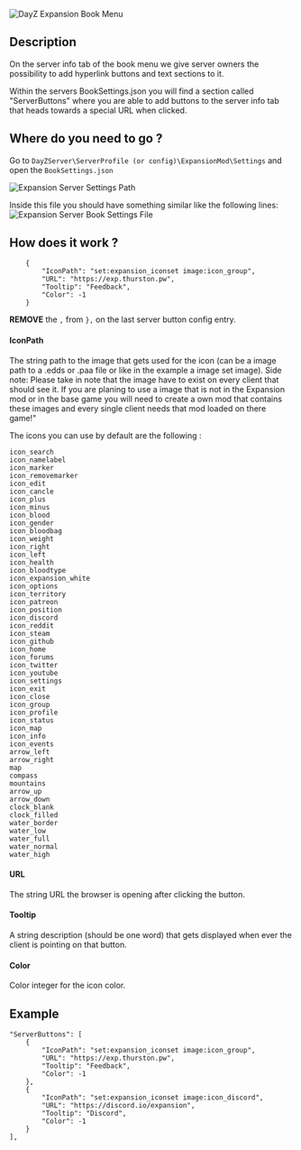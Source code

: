 ![DayZ Expansion Book Menu](https://i.gyazo.com/95b6767f86330d991789c66d47161156.jpg)

## Description
On the server info tab of the book menu we give server owners the possibility to add hyperlink buttons and text sections to it.

Within the servers BookSettings.json you will find a section called "ServerButtons" where you are able to add buttons to the server info tab
that heads towards a special URL when clicked.


## Where do you need to go ?
Go to `DayZServer\ServerProfile (or config)\ExpansionMod\Settings` and open the `BookSettings.json`

![Expansion Server Settings Path](https://i.gyazo.com/13a0d0db7dedd48fc91ee8ba6b5024ab.png)

Inside this file you should have something similar like the following lines:
![Expansion Server Book Settings File](https://i.gyazo.com/f26040b2fa0a05267a15d36831fa819a.png)

## How does it work ?

```
	{
		"IconPath": "set:expansion_iconset image:icon_group",
		"URL": "https://exp.thurston.pw",
		"Tooltip": "Feedback",
		"Color": -1
	}
```
**REMOVE** the `,` from `},` on the last server button config entry.

#### IconPath

The string path to the image that gets used for the icon (can be a image path to a .edds or .paa file or like in the example a image set image).
Side note: Please take in note that the image have to exist on every client that should see it. If you are planing to use a image that is not in the Expansion mod or in the base game you will need to create a own mod that contains these images and every single client needs that mod loaded on there game!"


The icons you can use by default are the following :

    icon_search
    icon_namelabel
    icon_marker
    icon_removemarker
    icon_edit
    icon_cancle
    icon_plus
    icon_minus
    icon_blood
    icon_gender
    icon_bloodbag
    icon_weight
    icon_right
    icon_left
    icon_health
    icon_bloodtype
    icon_expansion_white
    icon_options
    icon_territory
    icon_patreon
    icon_position
    icon_discord
    icon_reddit
    icon_steam
    icon_github
    icon_home
    icon_forums
    icon_twitter
    icon_youtube
    icon_settings
    icon_exit
    icon_close
    icon_group
    icon_profile
    icon_status
    icon_map
    icon_info
    icon_events
    arrow_left
    arrow_right
    map
    compass
    mountains
    arrow_up
    arrow_down
    clock_blank
    clock_filled
    water_border
    water_low
    water_full
    water_normal
    water_high

#### URL

The string URL the browser is opening after clicking the button.

#### Tooltip

A string description (should be one word) that gets displayed when ever the client is pointing on that button.

#### Color

Color integer for the icon color.


## Example

```
"ServerButtons": [
	{
		"IconPath": "set:expansion_iconset image:icon_group",
		"URL": "https://exp.thurston.pw",
		"Tooltip": "Feedback",
		"Color": -1
	},
	{
		"IconPath": "set:expansion_iconset image:icon_discord",
		"URL": "https://discord.io/expansion",
		"Tooltip": "Discord",
		"Color": -1
	}
],
```